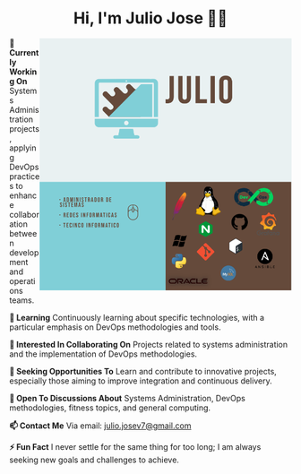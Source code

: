 <h1 align="center">Hi, I'm Julio Jose 👨‍💻 </h1>

<p align="left">

<img src=./img/foto.png alt=image width=450 align=right>

 **🔭 Currently Working On**  Systems Administration projects, applying DevOps practices to enhance collaboration between development and operations teams. 

**🌱 Learning** Continuously learning about specific technologies, with a particular emphasis on DevOps methodologies and tools.

**👯 Interested In Collaborating On**  Projects related to systems administration and the implementation of DevOps methodologies.

**🤔 Seeking Opportunities To** Learn and contribute to innovative projects, especially those aiming to improve integration and continuous delivery.

**💬 Open To Discussions About** Systems Administration, DevOps methodologies, fitness topics, and general computing.

**📫 Contact Me** Via email: julio.josev7@gmail.com

**⚡ Fun Fact** I never settle for the same thing for too long; I am always seeking new goals and challenges to achieve.

</p>

<!--
**JJVT02/JJVT02** is a ✨ _special_ ✨ repository because its `README.md` (this file) appears on your GitHub profile.

Here are some ideas to get you started:

- 🔭 I’m currently working on ...
- 🌱 I’m currently learning ...
- 👯 I’m looking to collaborate on ...
- 🤔 I’m looking for help with ...
- 💬 Ask me about ...
- 📫 How to reach me: ...
- 😄 Pronouns: ...
- ⚡ Fun fact: ...
-->
